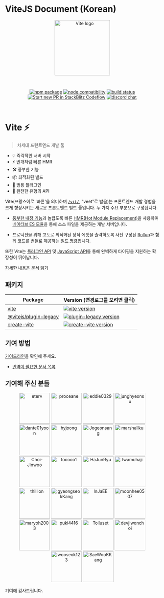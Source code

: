 # ViteJS Document (Korean)

<p align="center">
  <a href="https://vitejs.dev" target="_blank" rel="noopener noreferrer">
    <img width="180" src="https://vitejs.dev/logo.svg" alt="Vite logo">
  </a>
</p>
<br/>
<p align="center">
  <a href="https://npmjs.com/package/vite"><img src="https://img.shields.io/npm/v/vite.svg" alt="npm package"></a>
  <a href="https://nodejs.org/en/about/releases/"><img src="https://img.shields.io/node/v/vite.svg" alt="node compatibility"></a>
  <a href="https://github.com/vitejs/vite/actions/workflows/ci.yml"><img src="https://github.com/vitejs/vite/actions/workflows/ci.yml/badge.svg?branch=main" alt="build status"></a>
  <a href="https://pr.new/vitejs/vite"><img src="https://developer.stackblitz.com/img/start_pr_dark_small.svg" alt="Start new PR in StackBlitz Codeflow"></a>
  <a href="https://chat.vitejs.dev"><img src="https://img.shields.io/badge/chat-discord-blue?style=flat&logo=discord" alt="discord chat"></a>
</p>
<br/>

# Vite ⚡

> 차세대 프런트엔드 개발 툴

- 💡 즉각적인 서버 시작
- ⚡️ 번개처럼 빠른 HMR
- 🛠️ 풍부한 기능
- 📦 최적화된 빌드
- 🔩 범용 플러그인
- 🔑 완전한 유형의 API

Vite(프랑스어로 '빠른'을 의미하며 [`/vit/`](https://cdn.jsdelivr.net/gh/vitejs/vite@main/docs/public/vite.mp3), "veet"로 발음)는 프론트엔드 개발 경험을 크게 향상시키는 새로운 프론트엔드 빌드 툴입니다. 두 가지 주요 부분으로 구성됩니다.

- [풍부한 내장 기능](https://ko.vitejs.dev/guide/features.html)과 놀랍도록 빠른 [HMR(Hot Module Replacement)](https://developer.mozilla.org/en-US/docs/Web/JavaScript/Guide/Modules)을 사용하여 [네이티브 ES 모듈](https://developer.mozilla.org/en-US/docs/Web/JavaScript/Guide/Modules)을 통해 소스 파일을 제공하는 개발 서버입니다.

- 프로덕션을 위해 고도로 최적화된 정적 에셋을 출력하도록 사전 구성된 [Rollup](https://rollupjs.org)과 함께 코드를 번들로 제공하는 [빌드 명령](https://ko.vitejs.dev/guide/build.html)입니다.

또한 Vite는 [플러그인 API](https://ko.vitejs.dev/guide/api-plugin.html) 및 [JavaScript API](https://ko.vitejs.dev/guide/api-javascript.html)를 통해 완벽하게 타이핑을 지원하는 확장성이 뛰어납니다.

[자세한 내용은 문서 읽기](https://ko.vitejs.dev)

## 패키지

| Package                                                                                  | Version (변경로그를 보려면 클릭)                                                                                                                                           |
| ---------------------------------------------------------------------------------------- | :------------------------------------------------------------------------------------------------------------------------------------------------------------------------- |
| [vite](https://github.com/vitejs/vite/tree/main/packages/vite)                           | [![vite version](https://img.shields.io/npm/v/vite.svg?label=%20)](https://github.com/vitejs/vite/tree/main/packages/vite/CHANGELOG.md)                                    |
| [@vitejs/plugin-legacy](https://github.com/vitejs/vite/tree/main/packages/plugin-legacy) | [![plugin-legacy version](https://img.shields.io/npm/v/@vitejs/plugin-legacy.svg?label=%20)](https://github.com/vitejs/vite/tree/main/packages/plugin-legacy/CHANGELOG.md) |
| [create-vite](https://github.com/vitejs/vite/tree/main/packages/create-vite)             | [![create-vite version](https://img.shields.io/npm/v/create-vite.svg?label=%20)](https://github.com/vitejs/vite/tree/main/packages/create-vite/CHANGELOG.md)               |

## 기여 방법

[가이드라인](./CONTRIBUTING.md)을 확인해 주세요.

- [번역이 필요한 문서 목록](https://github.com/vitejs/docs-ko/issues)

## 기여해 주신 분들

<p align="center">
   <a target="_blank" href="https://github.com/eterv"><img width="100" src="https://github.com/eterv.png" alt="eterv"></a>
   <a target="_blank" href="https://github.com/proceane"><img width="100" src="https://github.com/proceane.png" alt="proceane"></a>
   <a target="_blank" href="https://github.com/eddie0329"><img width="100" src="https://github.com/eddie0329.png" alt="eddie0329"></a>
   <a target="_blank" href="https://github.com/junghyeonsu"><img width="100" src="https://github.com/junghyeonsu.png" alt="junghyeonsu"></a>
   <a target="_blank" href="https://github.com/dante01yoon"><img width="100" src="https://github.com/dante01yoon.png" alt="dante01yoon"></a>
   <a target="_blank" href="https://github.com/hyjoong"><img width="100" src="https://github.com/hyjoong.png" alt="hyjoong"></a>
   <a target="_blank" href="https://github.com/Jogeonsang"><img width="100" src="https://github.com/Jogeonsang.png" alt="Jogeonsang"></a>
   <a target="_blank" href="https://github.com/marshallku"><img width="100" src="https://github.com/marshallku.png" alt="marshallku"></a>
   <a target="_blank" href="https://github.com/Choi-Jinwoo"><img width="100" src="https://github.com/Choi-Jinwoo.png" alt="Choi-Jinwoo"></a>
   <a target="_blank" href="https://github.com/tooooo1"><img width="100" src="https://github.com/tooooo1.png" alt="tooooo1"></a>
   <a target="_blank" href="https://github.com/HaJunRyu"><img width="100" src="https://github.com/HaJunRyu.png" alt="HaJunRyu"></a>
   <a target="_blank" href="https://github.com/lwamuhaji"><img width="100" src="https://github.com/lwamuhaji.png" alt="lwamuhaji"></a>
   <a target="_blank" href="https://github.com/thilllon"><img width="100" src="https://github.com/thilllon.png" alt="thilllon"></a>
   <a target="_blank" href="https://github.com/gyeongseokKang"><img width="100" src="https://github.com/gyeongseokKang.png" alt="gyeongseokKang"></a>
   <a target="_blank" href="https://github.com/InJaEE"><img width="100" src="https://github.com/InJaEE.png" alt="InJaEE"></a>
   <a target="_blank" href="https://github.com/moonhee0507"><img width="100" src="https://github.com/moonhee0507.png" alt="moonhee0507"></a>
   <a target="_blank" href="https://github.com/maryoh2003"><img width="100" src="https://github.com/maryoh2003.png" alt="maryoh2003"></a>
   <a target="_blank" href="https://github.com/puki4416"><img width="100" src="https://github.com/ghost.png" alt="puki4416"></a>
   <a target="_blank" href="https://github.com/Tolluset"><img width="100" src="https://github.com/Tolluset.png" alt="Tolluset"></a>
   <a target="_blank" href="https://github.com/devjiwonchoi"><img width="100" src="https://github.com/devjiwonchoi.png" alt="devjiwonchoi"></a>
   <a target="_blank" href="https://github.com/wooseok123"><img width="100" src="https://github.com/wooseok123.png" alt="wooseok123"></a>
   <a target="_blank" href="https://github.com/SaeWooKKang"><img width="100" src="https://github.com/SaeWooKKang.png" alt="SaeWooKKang"></a>
 </p>

기여에 감사드립니다.
